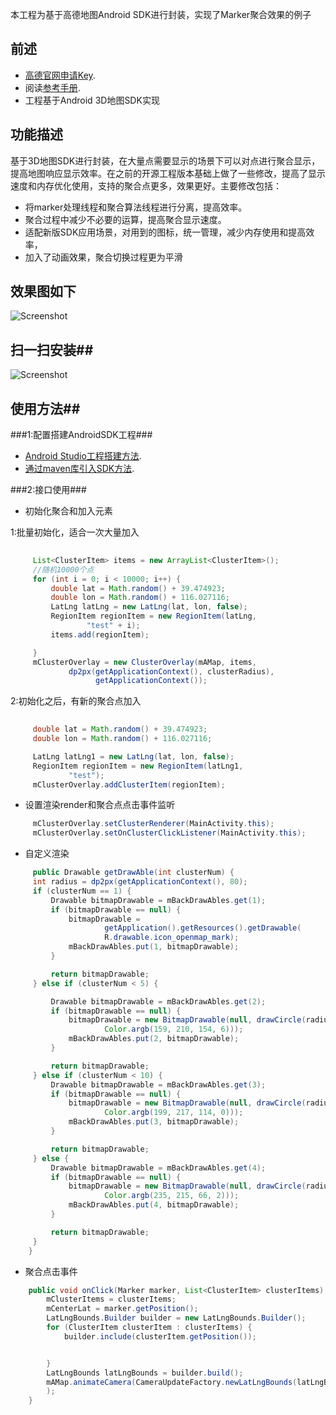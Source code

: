 本工程为基于高德地图Android SDK进行封装，实现了Marker聚合效果的例子
## 前述 ##
- [高德官网申请Key](http://lbs.amap.com/dev/#/).
- 阅读[参考手册](http://a.amap.com/lbs/static/unzip/Android_Map_Doc/index.html).
- 工程基于Android 3D地图SDK实现

## 功能描述 ##
基于3D地图SDK进行封装，在大量点需要显示的场景下可以对点进行聚合显示，提高地图响应显示效率。在之前的开源工程版本基础上做了一些修改，提高了显示速度和内存优化使用，支持的聚合点更多，效果更好。主要修改包括：
- 将marker处理线程和聚合算法线程进行分离，提高效率。
- 聚合过程中减少不必要的运算，提高聚合显示速度。
- 适配新版SDK应用场景，对用到的图标，统一管理，减少内存使用和提高效率，
- 加入了动画效果，聚合切换过程更为平滑 

## 效果图如下 ##

![Screenshot](https://raw.githubusercontent.com/amap-demo/android-cluster-marker/master/resource/Screenshot.png)  

## 扫一扫安装##
![Screenshot]( https://raw.githubusercontent.com/amap-demo/android-cluster-marker/master/resource/download.png)  


## 使用方法##
###1:配置搭建AndroidSDK工程###
- [Android Studio工程搭建方法](http://lbs.amap.com/api/android-sdk/guide/creat-project/android-studio-creat-project/#add-jars).
- [通过maven库引入SDK方法](http://lbsbbs.amap.com/forum.php?mod=viewthread&tid=18786).

###2:接口使用###

- 初始化聚合和加入元素

1:批量初始化，适合一次大量加入
``` java
     
     List<ClusterItem> items = new ArrayList<ClusterItem>();
     //随机10000个点
     for (int i = 0; i < 10000; i++) {
         double lat = Math.random() + 39.474923;
         double lon = Math.random() + 116.027116;
         LatLng latLng = new LatLng(lat, lon, false);
         RegionItem regionItem = new RegionItem(latLng,
                 "test" + i);
         items.add(regionItem);

     }
     mClusterOverlay = new ClusterOverlay(mAMap, items,
             dp2px(getApplicationContext(), clusterRadius),
                   getApplicationContext());
```
2:初始化之后，有新的聚合点加入
``` java
     
     double lat = Math.random() + 39.474923;
     double lon = Math.random() + 116.027116;

     LatLng latLng1 = new LatLng(lat, lon, false);
     RegionItem regionItem = new RegionItem(latLng1,
             "test");
     mClusterOverlay.addClusterItem(regionItem);
```
- 设置渲染render和聚合点点击事件监听
``` java
     mClusterOverlay.setClusterRenderer(MainActivity.this);
     mClusterOverlay.setOnClusterClickListener(MainActivity.this);
```
- 自定义渲染
``` java
     public Drawable getDrawAble(int clusterNum) {
     int radius = dp2px(getApplicationContext(), 80);
     if (clusterNum == 1) {
         Drawable bitmapDrawable = mBackDrawAbles.get(1);
         if (bitmapDrawable == null) {
             bitmapDrawable =
                     getApplication().getResources().getDrawable(
                     R.drawable.icon_openmap_mark);
             mBackDrawAbles.put(1, bitmapDrawable);
         }

         return bitmapDrawable;
     } else if (clusterNum < 5) {

         Drawable bitmapDrawable = mBackDrawAbles.get(2);
         if (bitmapDrawable == null) {
             bitmapDrawable = new BitmapDrawable(null, drawCircle(radius,
                     Color.argb(159, 210, 154, 6)));
             mBackDrawAbles.put(2, bitmapDrawable);
         }

         return bitmapDrawable;
     } else if (clusterNum < 10) {
         Drawable bitmapDrawable = mBackDrawAbles.get(3);
         if (bitmapDrawable == null) {
             bitmapDrawable = new BitmapDrawable(null, drawCircle(radius,
                     Color.argb(199, 217, 114, 0)));
             mBackDrawAbles.put(3, bitmapDrawable);
         }

         return bitmapDrawable;
     } else {
         Drawable bitmapDrawable = mBackDrawAbles.get(4);
         if (bitmapDrawable == null) {
             bitmapDrawable = new BitmapDrawable(null, drawCircle(radius,
                     Color.argb(235, 215, 66, 2)));
             mBackDrawAbles.put(4, bitmapDrawable);
         }

         return bitmapDrawable;
     }
    }
```
- 聚合点击事件
``` java
    public void onClick(Marker marker, List<ClusterItem> clusterItems) {
        mClusterItems = clusterItems;
        mCenterLat = marker.getPosition();
        LatLngBounds.Builder builder = new LatLngBounds.Builder();
        for (ClusterItem clusterItem : clusterItems) {
            builder.include(clusterItem.getPosition());


        }
        LatLngBounds latLngBounds = builder.build();
        mAMap.animateCamera(CameraUpdateFactory.newLatLngBounds(latLngBounds, 0)
        );
    }
```